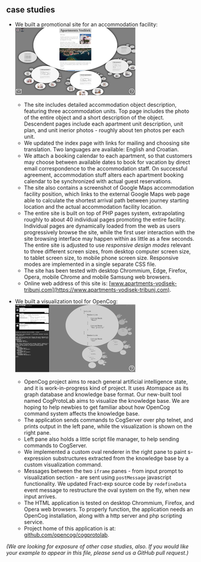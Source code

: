 ## case studies

- We built a promotional site for an accommodation facility:  
    ![](media/ssh-320-apv.png)
    - The site includes detailed accommodation object description, featuring three accommodation units. Top page includes the photo of the entire object and a short description of the object. Descendent pages include each apartment unit description, unit plan, and unit inerior photos - roughly about ten photos per each unit.
    - We updated the index page with links for mailing and choosing site translation. Two languages are available: English and Croatian.
    - We attach a booking calendar to each apartment, so that customers may choose between available dates to book for vacation by direct email correspondence to the accommodation staff. On successful agreement, accommodation stuff alters each apartment booking calendar to be synchronized with actual guest reservations.
    - The site also contains a screenshot of Google Maps accommodation facility position, which links to the external Google Maps web page able to calculate the shortest arrival path between journey starting location and the actual accommodation facility location.
    - The entire site is built on top of PHP pages system, extrapolating roughly to about 40 individual pages promoting the entire facility. Individual pages are dynamically loaded from the web as users progressively browse the site, while the first user interaction with the site browsing interface may happen within as little as a few seconds. The entire site is adjusted to use *responsive design modes* relevant to three different screen sizes, from desktop computer screen size, to tablet screen size, to mobile phone screen size. Responsive modes are implemented in a single separate CSS file.
    - The site has been tested with desktop Chrommium, Edge, Firefox, Opera, mobile Chrome and mobile Samsung web browsers.
    - Online web address of this site is: [www.apartments-vodisek-tribunj.com](https://www.apartments-vodisek-tribunj.com).

- We built a visualization tool for OpenCog:  
    ![](media/ssh-320-cogprotolab.png)
    - OpenCog project aims to reach general artificial intelligence state, and it is work-in-progress kind of project. It uses Atomspace as its graph database and knowledge base format. Our new-built tool named CogProtoLab aims to visualize the knowledge base. We are hoping to help newbies to get familiar about how OpenCog command system affects the knowledge base.
    - The application sends commands to CogServer over php telnet, and prints output in the left pane, while the visualization is shown on the right pane.
    - Left pane also holds a little script file manager, to help sending commands to CogServer.
    - We implemented a custom oval renderer in the right pane to paint s-expression substructures extracted from the knowledge base by a custom visualization command.
    - Messages between the two `iframe` panes - from input prompt to visualization section - are sent using `postMessage` javascript functionality. We updated Fract-exp source code by `redefineData` event message to restructure the oval system on the fly, when new input arrives.
    - The HTML application is tested on desktop Chrommium, Firefox, and Opera web browsers. To properly function, the application needs an OpenCog installation, along with a http server and php scripting service.
    - Project home of this application is at: [github.com/opencog/cogprotolab](https://github.com/opencog/cogprotolab).

*(We are looking for exposure of other case studies, also. If you would like your example to appear in this file, please send us a GitHub pull request.)*
